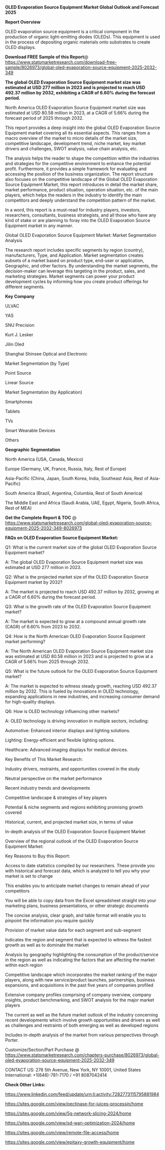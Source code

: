 **OLED Evaporation Source Equipment Market Global Outlook and Forecast 2025**

**Report Overview**

OLED evaporation source equipment is a critical component in the production of organic light-emitting diodes (OLEDs). This equipment is used in the process of depositing organic materials onto substrates to create OLED displays.

**Download FREE Sample of this Report**@ https://www.statsmarketresearch.com/download-free-sample/8026973/global-oled-evaporation-source-equipment-2025-2032-349

**The global OLED Evaporation Source Equipment market size was estimated at USD 277 million in 2023 and is projected to reach USD 492.37 million by 2032, exhibiting a CAGR of 6.60% during the forecast period.**

North America OLED Evaporation Source Equipment market size was estimated at USD 80.58 million in 2023, at a CAGR of 5.66% during the forecast period of 2025 through 2032.

This report provides a deep insight into the global OLED Evaporation Source Equipment market covering all its essential aspects. This ranges from a macro overview of the market to micro details of the market size, competitive landscape, development trend, niche market, key market drivers and challenges, SWOT analysis, value chain analysis, etc.

The analysis helps the reader to shape the competition within the industries and strategies for the competitive environment to enhance the potential profit. Furthermore, it provides a simple framework for evaluating and accessing the position of the business organization. The report structure also focuses on the competitive landscape of the Global OLED Evaporation Source Equipment Market, this report introduces in detail the market share, market performance, product situation, operation situation, etc. of the main players, which helps the readers in the industry to identify the main competitors and deeply understand the competition pattern of the market.

In a word, this report is a must-read for industry players, investors, researchers, consultants, business strategists, and all those who have any kind of stake or are planning to foray into the OLED Evaporation Source Equipment market in any manner.

Global OLED Evaporation Source Equipment Market: Market Segmentation Analysis

The research report includes specific segments by region (country), manufacturers, Type, and Application. Market segmentation creates subsets of a market based on product type, end-user or application, Geographic, and other factors. By understanding the market segments, the decision-maker can leverage this targeting in the product, sales, and marketing strategies. Market segments can power your product development cycles by informing how you create product offerings for different segments.

**Key Company**

ULVAC

YAS

SNU Precision

Kurt J. Lesker

Jilin Oled

Shanghai Shinsee Optical and Electronic

Market Segmentation (by Type)

Point Source

Linear Source

Market Segmentation (by Application)

Smartphones

Tablets

TVs

Smart Wearable Devices

Others

**Geographic Segmentation**

North America (USA, Canada, Mexico)

Europe (Germany, UK, France, Russia, Italy, Rest of Europe)

Asia-Pacific (China, Japan, South Korea, India, Southeast Asia, Rest of Asia-Pacific)

South America (Brazil, Argentina, Columbia, Rest of South America)

The Middle East and Africa (Saudi Arabia, UAE, Egypt, Nigeria, South Africa, Rest of MEA)

**Get the Complete Report & TOC** @ https://www.statsmarketresearch.com/global-oled-evaporation-source-equipment-2025-2032-349-8026973

**FAQs on OLED Evaporation Source Equipment Market:**

Q1: What is the current market size of the global OLED Evaporation Source Equipment market?

A: The global OLED Evaporation Source Equipment market size was estimated at USD 277 million in 2023.

Q2: What is the projected market size of the OLED Evaporation Source Equipment market by 2032?

A: The market is projected to reach USD 492.37 million by 2032, growing at a CAGR of 6.60% during the forecast period.

Q3: What is the growth rate of the OLED Evaporation Source Equipment market?

A: The market is expected to grow at a compound annual growth rate (CAGR) of 6.60% from 2023 to 2032.

Q4: How is the North American OLED Evaporation Source Equipment market performing?

A: The North American OLED Evaporation Source Equipment market size was estimated at USD 80.58 million in 2023 and is projected to grow at a CAGR of 5.66% from 2025 through 2032.

Q5: What is the future outlook for the OLED Evaporation Source Equipment market?

A: The market is expected to witness steady growth, reaching USD 492.37 million by 2032. This is fueled by innovations in OLED technology, expanding applications in new industries, and increasing consumer demand for high-quality displays.

Q6: How is OLED technology influencing other markets?

A: OLED technology is driving innovation in multiple sectors, including:

Automotive: Enhanced interior displays and lighting solutions.

Lighting: Energy-efficient and flexible lighting options.

Healthcare: Advanced imaging displays for medical devices.

Key Benefits of This Market Research:

Industry drivers, restraints, and opportunities covered in the study

Neutral perspective on the market performance

Recent industry trends and developments

Competitive landscape & strategies of key players

Potential & niche segments and regions exhibiting promising growth covered

Historical, current, and projected market size, in terms of value

In-depth analysis of the OLED Evaporation Source Equipment Market

Overview of the regional outlook of the OLED Evaporation Source Equipment Market:

Key Reasons to Buy this Report:

Access to date statistics compiled by our researchers. These provide you with historical and forecast data, which is analyzed to tell you why your market is set to change

This enables you to anticipate market changes to remain ahead of your competitors

You will be able to copy data from the Excel spreadsheet straight into your marketing plans, business presentations, or other strategic documents

The concise analysis, clear graph, and table format will enable you to pinpoint the information you require quickly

Provision of market value data for each segment and sub-segment

Indicates the region and segment that is expected to witness the fastest growth as well as to dominate the market

Analysis by geography highlighting the consumption of the product/service in the region as well as indicating the factors that are affecting the market within each region

Competitive landscape which incorporates the market ranking of the major players, along with new service/product launches, partnerships, business expansions, and acquisitions in the past five years of companies profiled

Extensive company profiles comprising of company overview, company insights, product benchmarking, and SWOT analysis for the major market players

The current as well as the future market outlook of the industry concerning recent developments which involve growth opportunities and drivers as well as challenges and restraints of both emerging as well as developed regions

Includes in-depth analysis of the market from various perspectives through Porter.


Customize/Section/Part Purchase @ https://www.statsmarketresearch.com/chapters-purchase/8026973/global-oled-evaporation-source-equipment-2025-2032-349

CONTACT US:
276 5th Avenue, New York, NY 10001, United States
International: +1(646)-781-7170 / +91 8087042414

**Check Other Links:**

https://www.linkedin.com/feed/update/urn:li:activity:7282773115795881984

https://sites.google.com/view/pectinase-for-juices-processin/home

https://sites.google.com/view/5g-network-slicing-2024/home

https://sites.google.com/view/sd-wan-optimization-2024/home

https://sites.google.com/view/remote-file-access/home

https://sites.google.com/view/epitaxy-growth-equipment/home
